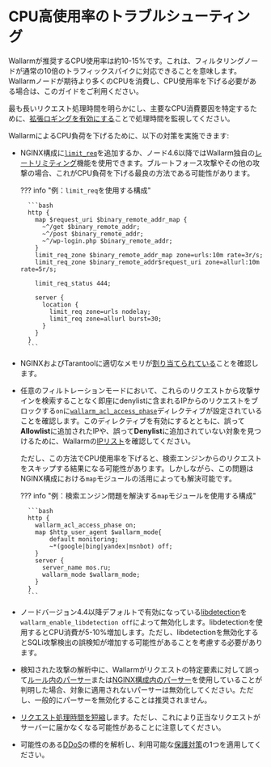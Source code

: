 # CPU高使用率のトラブルシューティング

Wallarmが推奨するCPU使用率は約10-15%です。これは、フィルタリングノードが通常の10倍のトラフィックスパイクに対応できることを意味します。Wallarmノードが期待より多くのCPUを消費し、CPU使用率を下げる必要がある場合は、このガイドをご利用ください。

最も長いリクエスト処理時間を明らかにし、主要なCPU消費要因を特定するために、[拡張ロギングを有効にする](../admin-en/configure-logging.md#configuring-extended-logging-for-the-nginxbased-filter-node)ことで処理時間を監視してください。

WallarmによるCPU負荷を下げるために、以下の対策を実施できます:

* NGINX構成に[`limit_req`](http://nginx.org/en/docs/http/ngx_http_limit_req_module.html)を追加するか、ノード4.6以降ではWallarm独自の[レートリミティング](../user-guides/rules/rate-limiting.md)機能を使用できます。ブルートフォース攻撃やその他の攻撃の場合、これがCPU負荷を下げる最良の方法である可能性があります。

    ??? info "例：`limit_req`を使用する構成"

        ```bash
        http {
          map $request_uri $binary_remote_addr_map {
            ~^/get $binary_remote_addr;
            ~^/post $binary_remote_addr;
            ~^/wp-login.php $binary_remote_addr;
          }
          limit_req_zone $binary_remote_addr_map zone=urls:10m rate=3r/s;
          limit_req_zone $binary_remote_addr$request_uri zone=allurl:10m rate=5r/s;

          limit_req_status 444;

          server {
            location {
              limit_req zone=urls nodelay;
              limit_req zone=allurl burst=30;
            }
          }
        }        
        ```

* NGINXおよびTarantoolに適切なメモリが[割り当てられている](../admin-en/configuration-guides/allocate-resources-for-node.md)ことを確認します。

* 任意のフィルトレーションモードにおいて、これらのリクエストから攻撃サインを検索することなく即座にdenylistに含まれるIPからのリクエストをブロックする`on`に[`wallarm_acl_access_phase`](../admin-en/configure-parameters-en.md#wallarm_acl_access_phase)ディレクティブが設定されていることを確認します。このディレクティブを有効にするとともに、誤って**Allowlist**に追加されたIPや、誤って**Denylist**に追加されていない対象を見つけるために、Wallarmの[IPリスト](../user-guides/ip-lists/overview.md)を確認してください。

    ただし、この方法でCPU使用率を下げると、検索エンジンからのリクエストをスキップする結果になる可能性があります。しかしながら、この問題はNGINX構成における`map`モジュールの活用によっても解決可能です。

    ??? info "例：検索エンジン問題を解決する`map`モジュールを使用する構成"

        ```bash
        http {
          wallarm_acl_access_phase on;
          map $http_user_agent $wallarm_mode{
        	  default monitoring;
        	  ~*(google|bing|yandex|msnbot) off;
          }
          server {
            server_name mos.ru;
            wallarm_mode $wallarm_mode;
          }
        }
        ```

* ノードバージョン4.4以降デフォルトで有効になっている[libdetection](../about-wallarm/protecting-against-attacks.md#libdetection-overview)を`wallarm_enable_libdetection off`によって無効化します。libdetectionを使用するとCPU消費が5-10%増加します。ただし、libdetectionを無効化するとSQLi攻撃検出の誤検知が増加する可能性があることを考慮する必要があります。

* 検知された攻撃の解析中に、Wallarmがリクエストの特定要素に対して誤って[ルール内のパーサー](../user-guides/rules/request-processing.md#managing-parsers)または[NGINX構成内のパーサー](../admin-en/configure-parameters-en.md#wallarm_parser_disable)を使用していることが判明した場合、対象に適用されないパーサーは無効化してください。ただし、一般的にパーサーを無効化することは推奨されません。

* [リクエスト処理時間を短縮](../user-guides/rules/configure-overlimit-res-detection.md)します。ただし、これにより正当なリクエストがサーバーに届かなくなる可能性があることに注意してください。

* 可能性のある[DDoS](../admin-en/configuration-guides/protecting-against-ddos.md)の標的を解析し、利用可能な[保護対策](../admin-en/configuration-guides/protecting-against-ddos.md#l7-ddos-protection-with-wallarm)の1つを適用してください。